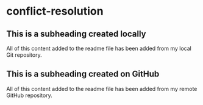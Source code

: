 # conflict-resolution

## This is a subheading created locally

All of this content added to the readme file has been added from my local Git repository. 
## This is a subheading created on GitHub

All of this content added to the readme file has been added from my remote GitHub repository.
